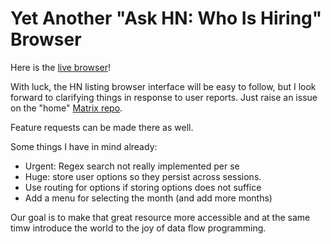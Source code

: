 # Yet Another "Ask HN: Who Is Hiring" Browser
Here is the [live browser](https://kennytilton.github.io/whoishiring/)!

With luck, the HN listing browser interface will be easy to follow, but I look forward to clarifying things in response to user reports. Just raise an issue on the "home" [Matrix repo](https://github.com/kennytilton/matrix).

Feature requests can be made there as well.

Some things I have in mind already:
* Urgent: Regex search not really implemented per se
* Huge: store user options so they persist across sessions.
* Use routing for options if storing options does not suffice
* Add a menu for selecting the month (and add more months)

Our goal is to make that great resource more accessible and at the same timw introduce the world to the joy of data flow programming.
